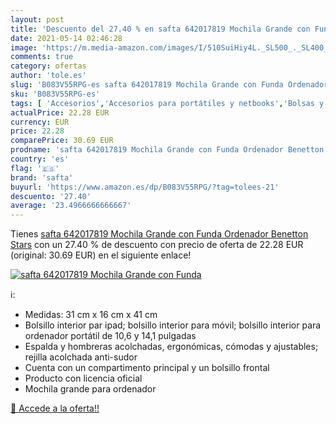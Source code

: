 ```yaml
---
layout: post
title: 'Descuento del 27.40 % en safta 642017819 Mochila Grande con Funda'
date: 2021-05-14 02:46:28
image: 'https://m.media-amazon.com/images/I/510SuiHiy4L._SL500_._SL400_.jpg'
comments: true
category: ofertas
author: 'tole.es'
slug: 'B083V55RPG-es safta 642017819 Mochila Grande con Funda Ordenador...'
sku: 'B083V55RPG-es'
tags: [ 'Accesorios','Accesorios para portátiles y netbooks','Bolsas y fundas para portátiles y netbooks','Informática','Mochilas para portátiles y netbooks','mochila','safta', ]
actualPrice: 22.28 EUR
currency: EUR
price: 22.28
comparePrice: 30.69 EUR
prodname: 'safta 642017819 Mochila Grande con Funda Ordenador Benetton  Stars'
country: 'es'
flag: '🇪🇸'
brand: 'safta'
buyurl: 'https://www.amazon.es/dp/B083V55RPG/?tag=tolees-21'
descuento: '27.40'
average: '23.4966666666667'
---
```


Tienes [safta 642017819 Mochila Grande con Funda Ordenador Benetton  Stars](https://www.amazon.es/dp/B083V55RPG/?tag=tolees-21) con un 27.40 % de descuento con precio de oferta de 22.28 EUR (original: 30.69 EUR) en el siguiente enlace!

[![safta 642017819 Mochila Grande con Funda](https://m.media-amazon.com/images/I/510SuiHiy4L._SL500_._SL400_.jpg)](https://www.amazon.es/dp/B083V55RPG/?tag=tolees-21)

ℹ️:

- Medidas: 31 cm x 16 cm x 41 cm
- Bolsillo interior par ipad; bolsillo interior para móvil; bolsillo interior para ordenador portátil de 10,6 y 14,1 pulgadas
- Espalda y hombreras acolchadas, ergonómicas, cómodas y ajustables; rejilla acolchada anti-sudor
- Cuenta con un compartimento principal y un bolsillo frontal
- Producto con licencia oficial
- Mochila grande para ordenador

[🛒 Accede a la oferta!!](https://www.amazon.es/dp/B083V55RPG/?tag=tolees-21)
